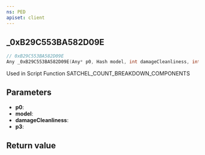 ```yaml
---
ns: PED
apiset: client
---
```

## _0xB29C553BA582D09E

```c
// 0xB29C553BA582D09E
Any _0xB29C553BA582D09E(Any* p0, Hash model, int damageCleanliness, int p3);
```

Used in Script Function SATCHEL_COUNT_BREAKDOWN_COMPONENTS

## Parameters
* **p0**:
* **model**:
* **damageCleanliness**:
* **p3**:

## Return value